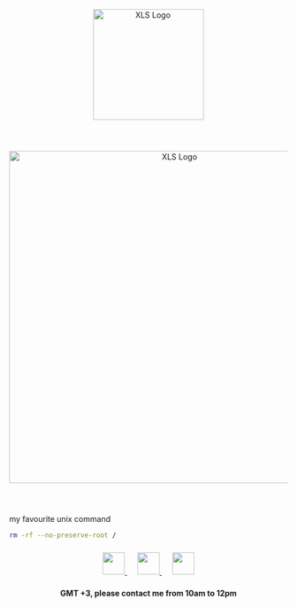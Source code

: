 <div align="center">
  <a href="https://t.me/xlsoftware" target="_blank" rel="noreferrer">
    <picture>
        <source media="(prefers-color-scheme: dark)" width="200px" srcset="https://i.imgur.com/mLp8Av3.png">
        <img alt="XLS Logo" width="200px" src="https://i.imgur.com/DNsdw0i.png">
    </picture>
  </a>
</div>

#

<br/>
<div align="middle">
      <picture>
        <source media="(prefers-color-scheme: dark)" width="600px" srcset="https://i.imgur.com/d1JciQr.png">
        <img alt="XLS Logo" width="600px" src="https://i.imgur.com/TC0OCOG.png">
    </picture>
</div>
<br/>

#

my favourite unix command 
``` bash
rm -rf --no-preserve-root /
```

<h3 align="center">
    <a href="https://github.com/xl-soft" target="_blank" rel="noreferrer">
        <img src="https://i.imgur.com/1uJbRQs.png" height=40>
    </a>
    ㅤ
    <a href="https://t.me/xlsoftware" target="_blank" rel="noreferrer">
        <img src="https://i.imgur.com/bGMRr0p.png" height=40>
    </a>
    ㅤ
    <a href="https://enka.network/u/xlsoftware" target="_blank" rel="noreferrer">
        <img src="https://i.imgur.com/yPDMHtT.png" height=40>
    </a>
</h3>


<h4 align="center">
    GMT +3, please contact me from 10am to 12pm
</h4>

